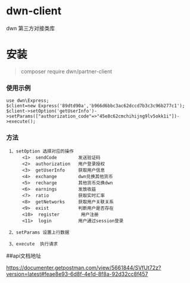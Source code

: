 # dwn-client
dwn 第三方对接类库
# 安装
>composer require dwn/partner-client

### 使用示例
~~~
use dwn\Express;
$client=new Express('89dtd90a','b966d6bbc3ac62dccd7b3c3c96b277c1');
$client->setOption('getUserInfo')->setParams(["authorization_code"=>"45e8c62cmchihijng9lv5okk1i"])->execute();
~~~
### 方法

~~~
 1、setOption 选择对应的操作
      <1>  sendCode        发送验证码
      <2>  authorization   用户登录授权
      <3>  getUserInfo     获取用户信息
      <4>  exchange        dwn兑换其他货币
      <5>  recharge        其他货币兑换dwn
      <6>  earnings        发放收益
      <7>  ratio           获取实时汇率
      <8>  getNetworks     获取用户关联关系
      <9>  exist           判断用户是否存在
      <10>  register        用户注册
      <11>  login          用户通过session登录
~~~

~~~
 2、setParams 设置上行数据
~~~

~~~
 3、execute  执行请求
~~~

##api文档地址

 https://documenter.getpostman.com/view/5661844/SVfUt72z?version=latest#feae8e93-6d8f-4e1d-8f8a-92d32cc8f457